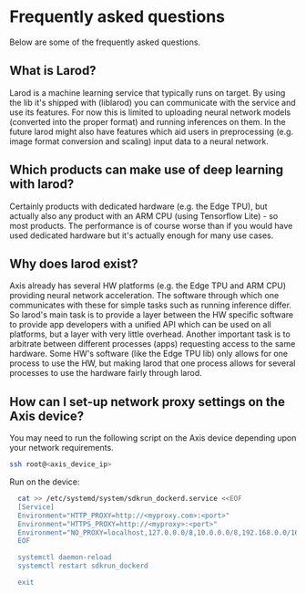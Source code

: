 # Frequently asked questions
Below are some of the frequently asked questions.

## What is Larod?
Larod is a machine learning service that typically runs on target. By using the lib it's shipped with (liblarod) you can communicate with the service and use its features. For now this is limited to uploading neural network models (converted into the proper format) and running inferences on them. In the future larod might also have features which aid users in preprocessing (e.g. image format conversion and scaling) input data to a neural network.

## Which products can make use of deep learning with larod?
Certainly products with dedicated hardware (e.g. the Edge TPU), but actually also any product with an ARM CPU (using Tensorflow Lite) - so most products. The performance is of course worse than if you would have used dedicated hardware but it's actually enough for many use cases.

## Why does larod exist?
Axis already has several HW platforms (e.g. the Edge TPU and ARM CPU) providing neural network acceleration. The software through which one communicates with these for simple tasks such as running inference differ. So larod's main task is to provide a layer between the HW specific software to provide app developers with a unified API which can be used on all platforms, but a layer with very little overhead. Another important task is to arbitrate between different processes (apps) requesting access to the same hardware. Some HW's software (like the Edge TPU lib) only allows for one process to use the HW, but making larod that one process allows for several processes to use the hardware fairly through larod.

## How can I set-up network proxy settings on the Axis device?
You may need to run the following script on the Axis device depending upon your network requirements.
```bash
ssh root@<axis_device_ip>
```
Run on the device:
```bash
  cat >> /etc/systemd/system/sdkrun_dockerd.service <<EOF
  [Service]
  Environment="HTTP_PROXY=http://<myproxy.com>:<port>"
  Environment="HTTPS_PROXY=http://<myproxy>:<port>"
  Environment="NO_PROXY=localhost,127.0.0.0/8,10.0.0.0/8,192.168.0.0/16,172.16.0.0/12,.<domain>"
  EOF

  systemctl daemon-reload
  systemctl restart sdkrun_dockerd

  exit
```
